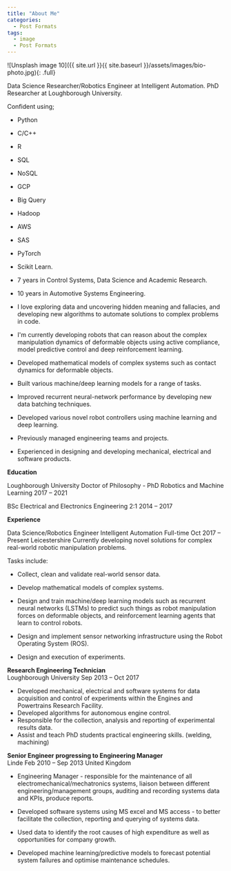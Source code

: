 ```yaml
---
title: "About Me"
categories:
  - Post Formats
tags:
  - image
  - Post Formats
---
```


![Unsplash image 10]({{ site.url }}{{ site.baseurl }}/assets/images/bio-photo.jpg){: .full}


Data Science Researcher/Robotics Engineer at Intelligent Automation.
PhD Researcher at Loughborough University.

Confident using;
* Python
* C/C++
* R
* SQL
* NoSQL
* GCP
* Big Query
* Hadoop
* AWS
* SAS
* PyTorch
* Scikit Learn.


* 7 years in Control Systems, Data Science and Academic Research.
* 10 years in Automotive Systems Engineering.

* I love exploring data and uncovering hidden meaning and fallacies, and developing new algorithms to automate solutions to complex problems in code.

* I'm currently developing robots that can reason about the complex manipulation dynamics of deformable objects using active compliance, model predictive control and deep reinforcement learning.

* Developed mathematical models of complex systems such as contact dynamics for deformable objects.

* Built various machine/deep learning models for a range of tasks.

* Improved recurrent neural-network performance by developing new data batching techniques.

* Developed various novel robot controllers using machine learning and deep learning.

* Previously managed engineering teams and projects.

* Experienced in designing and developing mechanical, electrical and software products. 

**Education**

Loughborough University
Doctor of Philosophy - PhD Robotics and Machine Learning
2017 – 2021

BSc Electrical and Electronics Engineering 2:1
2014 – 2017

**Experience**

Data Science/Robotics Engineer
Intelligent Automation Full-time
Oct 2017 – Present
Leicestershire
Currently developing novel solutions for complex real-world robotic manipulation problems.

Tasks include:

* Collect, clean and validate real-world sensor data.

* Develop mathematical models of complex systems.

* Design and train machine/deep learning models such as recurrent neural networks (LSTMs) to predict such things as robot manipulation forces on deformable objects, and reinforcement learning agents that learn to control robots.

* Design and implement sensor networking infrastructure using the Robot Operating System (ROS).

* Design and execution of experiments.

**Research Engineering Technician**<br>
Loughborough University
Sep 2013 – Oct 2017
* Developed mechanical, electrical and software systems for data acquisition and control of experiments within the Engines and Powertrains Research Facility.
* Developed algorithms for autonomous engine control.
* Responsible for the collection, analysis and reporting of experimental results data.
* Assist and teach PhD students practical engineering skills. (welding, machining)

**Senior Engineer progressing to Engineering Manager**<br>
Linde
Feb 2010 – Sep 2013
United Kingdom
* Engineering Manager - responsible for the maintenance of all electromechanical/mechatronics systems, liaison between different engineering/management groups, auditing and recording systems data and KPIs, produce reports.

* Developed software systems using MS excel and MS access - to better facilitate the collection, reporting and querying of systems data.
* Used data to identify the root causes of high expenditure as well as opportunities for company growth.
* Developed machine learning/predictive models to forecast potential system failures and optimise maintenance schedules.





